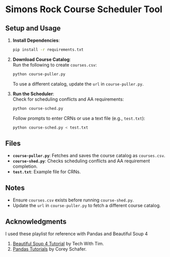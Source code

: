 # Simons Rock Course Scheduler Tool

## Setup and Usage

1. **Install Dependencies**:  
   ```bash
   pip install -r requirements.txt
   ```

2. **Download Course Catalog**:  
   Run the following to create `courses.csv`:
   ```bash
   python course-puller.py
   ```
   To use a different catalog, update the `url` in `course-puller.py`.

3. **Run the Scheduler**:  
   Check for scheduling conflicts and AA requirements:
   ```bash
   python course-sched.py
   ```
   Follow prompts to enter CRNs or use a text file (e.g., `test.txt`):
   ```bash
   python course-sched.py < test.txt
   ```

## Files

- **`course-puller.py`**: Fetches and saves the course catalog as `courses.csv`.  
- **`course-shed.py`**: Checks scheduling conflicts and AA requirement completion.  
- **`test.txt`**: Example file for CRNs.

## Notes

- Ensure `courses.csv` exists before running `course-shed.py`.
- Update the `url` in `course-puller.py` to fetch a different course catalog.

## Acknowledgments
I used these playlist for reference with Pandas and Beautiful Soup 4 
1. [Beautiful Soup 4 Tutorial](https://www.youtube.com/playlist?list=PLzMcBGfZo4-lSq2IDrA6vpZEV92AmQfJK) by Tech With Tim.  
2. [Pandas Tutorials](https://www.youtube.com/playlist?list=PL-osiE80TeTsWmV9i9c58mdDCSskIFdDS) by Corey Schafer.
